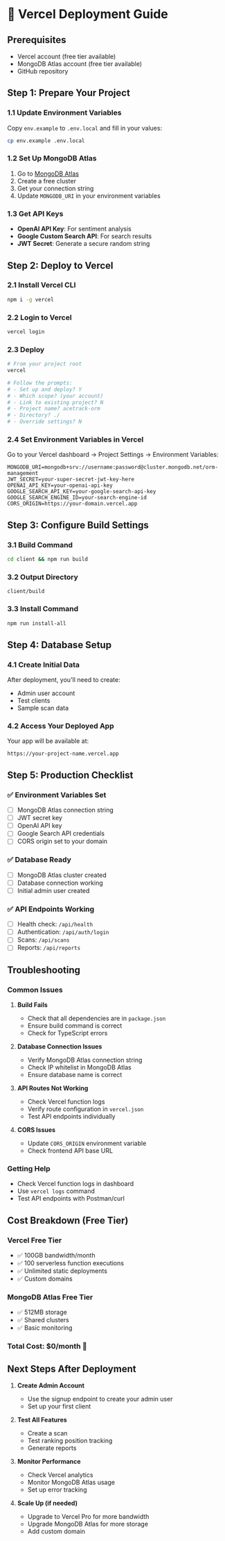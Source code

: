# 🚀 Vercel Deployment Guide

## Prerequisites
- Vercel account (free tier available)
- MongoDB Atlas account (free tier available)
- GitHub repository

## Step 1: Prepare Your Project

### 1.1 Update Environment Variables
Copy `env.example` to `.env.local` and fill in your values:

```bash
cp env.example .env.local
```

### 1.2 Set Up MongoDB Atlas
1. Go to [MongoDB Atlas](https://www.mongodb.com/atlas)
2. Create a free cluster
3. Get your connection string
4. Update `MONGODB_URI` in your environment variables

### 1.3 Get API Keys
- **OpenAI API Key**: For sentiment analysis
- **Google Custom Search API**: For search results
- **JWT Secret**: Generate a secure random string

## Step 2: Deploy to Vercel

### 2.1 Install Vercel CLI
```bash
npm i -g vercel
```

### 2.2 Login to Vercel
```bash
vercel login
```

### 2.3 Deploy
```bash
# From your project root
vercel

# Follow the prompts:
# - Set up and deploy? Y
# - Which scope? (your account)
# - Link to existing project? N
# - Project name? acetrack-orm
# - Directory? ./
# - Override settings? N
```

### 2.4 Set Environment Variables in Vercel
Go to your Vercel dashboard → Project Settings → Environment Variables:

```
MONGODB_URI=mongodb+srv://username:password@cluster.mongodb.net/orm-management
JWT_SECRET=your-super-secret-jwt-key-here
OPENAI_API_KEY=your-openai-api-key
GOOGLE_SEARCH_API_KEY=your-google-search-api-key
GOOGLE_SEARCH_ENGINE_ID=your-search-engine-id
CORS_ORIGIN=https://your-domain.vercel.app
```

## Step 3: Configure Build Settings

### 3.1 Build Command
```bash
cd client && npm run build
```

### 3.2 Output Directory
```
client/build
```

### 3.3 Install Command
```bash
npm run install-all
```

## Step 4: Database Setup

### 4.1 Create Initial Data
After deployment, you'll need to create:
- Admin user account
- Test clients
- Sample scan data

### 4.2 Access Your Deployed App
Your app will be available at:
```
https://your-project-name.vercel.app
```

## Step 5: Production Checklist

### ✅ Environment Variables Set
- [ ] MongoDB Atlas connection string
- [ ] JWT secret key
- [ ] OpenAI API key
- [ ] Google Search API credentials
- [ ] CORS origin set to your domain

### ✅ Database Ready
- [ ] MongoDB Atlas cluster created
- [ ] Database connection working
- [ ] Initial admin user created

### ✅ API Endpoints Working
- [ ] Health check: `/api/health`
- [ ] Authentication: `/api/auth/login`
- [ ] Scans: `/api/scans`
- [ ] Reports: `/api/reports`

## Troubleshooting

### Common Issues

1. **Build Fails**
   - Check that all dependencies are in `package.json`
   - Ensure build command is correct
   - Check for TypeScript errors

2. **Database Connection Issues**
   - Verify MongoDB Atlas connection string
   - Check IP whitelist in MongoDB Atlas
   - Ensure database name is correct

3. **API Routes Not Working**
   - Check Vercel function logs
   - Verify route configuration in `vercel.json`
   - Test API endpoints individually

4. **CORS Issues**
   - Update `CORS_ORIGIN` environment variable
   - Check frontend API base URL

### Getting Help
- Check Vercel function logs in dashboard
- Use `vercel logs` command
- Test API endpoints with Postman/curl

## Cost Breakdown (Free Tier)

### Vercel Free Tier
- ✅ 100GB bandwidth/month
- ✅ 100 serverless function executions
- ✅ Unlimited static deployments
- ✅ Custom domains

### MongoDB Atlas Free Tier
- ✅ 512MB storage
- ✅ Shared clusters
- ✅ Basic monitoring

### Total Cost: $0/month 🎉

## Next Steps After Deployment

1. **Create Admin Account**
   - Use the signup endpoint to create your admin user
   - Set up your first client

2. **Test All Features**
   - Create a scan
   - Test ranking position tracking
   - Generate reports

3. **Monitor Performance**
   - Check Vercel analytics
   - Monitor MongoDB Atlas usage
   - Set up error tracking

4. **Scale Up (if needed)**
   - Upgrade to Vercel Pro for more bandwidth
   - Upgrade MongoDB Atlas for more storage
   - Add custom domain
